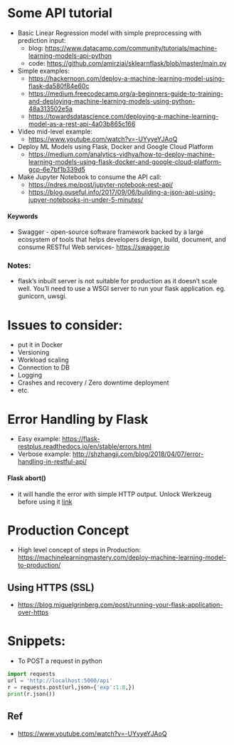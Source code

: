 Some API tutorial
===

- Basic Linear Regression model with simple preprocessing with prediction input:
  - blog: https://www.datacamp.com/community/tutorials/machine-learning-models-api-python
  - code: https://github.com/amirziai/sklearnflask/blob/master/main.py
- Simple examples:
  - https://hackernoon.com/deploy-a-machine-learning-model-using-flask-da580f84e60c
  - https://medium.freecodecamp.org/a-beginners-guide-to-training-and-deploying-machine-learning-models-using-python-48a313502e5a
  - https://towardsdatascience.com/deploying-a-machine-learning-model-as-a-rest-api-4a03b865c166
- Video mid-level example:
  - https://www.youtube.com/watch?v=-UYyyeYJAoQ
- Deploy ML Models using Flask, Docker and Google Cloud Platform
  - https://medium.com/analytics-vidhya/how-to-deploy-machine-learning-models-using-flask-docker-and-google-cloud-platform-gcp-6e7bf1b339d5
- Make Jupyter Notebook to consume the API call:
  - https://ndres.me/post/jupyter-notebook-rest-api/
  - https://blog.ouseful.info/2017/09/06/building-a-json-api-using-jupyer-notebooks-in-under-5-minutes/

#### Keywords
- Swagger - open-source software framework backed by a large ecosystem of tools that helps developers design, build, document, and consume RESTful Web services- https://swagger.io
  
### Notes:
- flask’s inbuilt server is not suitable for production as it doesn’t scale well. You’ll need to use a WSGI server to run your flask application. eg. gunicorn, uwsgi.

Issues to consider:
===
- put it in Docker
- Versioning
- Workload scaling
- Connection to DB
- Logging
- Crashes and recovery / Zero downtime deployment
- etc.

Error Handling by Flask
===
- Easy example: https://flask-restplus.readthedocs.io/en/stable/errors.html
- Verbose example: http://shzhangji.com/blog/2018/04/07/error-handling-in-restful-api/ 
#### Flask abort()
- it will handle the error with simple HTTP output. Unlock Werkzeug before using it [link](https://github.com/django-extensions/django-extensions/issues/787)

Production Concept
===
- High level concept of steps in Production: https://machinelearningmastery.com/deploy-machine-learning-model-to-production/

Using HTTPS (SSL)
---
- https://blog.miguelgrinberg.com/post/running-your-flask-application-over-https

Snippets:
===
- To POST a request in python
```python
import requests
url = 'http://localhost:5000/api'
r = requests.post(url,json={'exp':1.8,})
print(r.json())
```

Ref
---
- https://www.youtube.com/watch?v=-UYyyeYJAoQ
